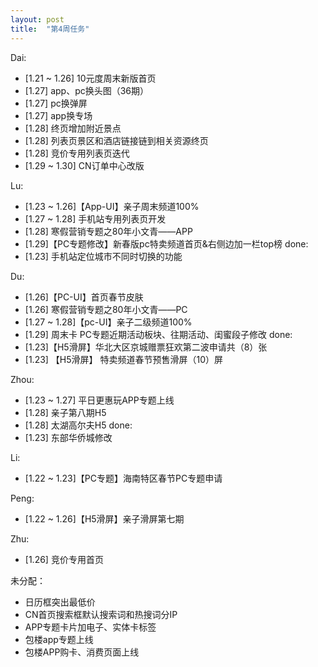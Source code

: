 ```yaml
---
layout: post
title:  "第4周任务"
---
```


Dai:
- [1.21 ~ 1.26] 10元度周末新版首页
- [1.27] app、pc换头图（36期）
- [1.27] pc换弹屏
- [1.27] app换专场
- [1.28] 终页增加附近景点
- [1.28] 列表页景区和酒店链接链到相关资源终页
- [1.28] 竞价专用列表页迭代
- [1.29 ~ 1.30] CN订单中心改版

Lu:
- [1.23 ~ 1.26]【App-UI】亲子周末频道100%
- [1.27 ~ 1.28] 手机站专用列表页开发
- [1.28] 寒假营销专题之80年小文青——APP
- [1.29]【PC专题修改】新春版pc特卖频道首页&右侧边加一栏top榜
done:
- [1.23] 手机站定位城市不同时切换的功能

Du:
- [1.26]【PC-UI】首页春节皮肤
- [1.26] 寒假营销专题之80年小文青——PC
- [1.27 ~ 1.28]【pc-UI】亲子二级频道100%
- [1.29] 周末卡 PC专题近期活动板块、往期活动、闺蜜段子修改
done:
- [1.23]【H5滑屏】华北大区京城赠票狂欢第二波申请共（8）张
- [1.23] 【H5滑屏】 特卖频道春节预售滑屏（10）屏

Zhou:
- [1.23 ~ 1.27] 平日更惠玩APP专题上线
- [1.28] 亲子第八期H5
- [1.28] 太湖高尔夫H5
done:
- [1.23] 东部华侨城修改

Li:
- [1.22 ~ 1.23]【PC专题】海南特区春节PC专题申请

Peng:
- [1.22 ~ 1.26]【H5滑屏】亲子滑屏第七期

Zhu:
- [1.26] 竞价专用首页

未分配：
- 日历框突出最低价
- CN首页搜索框默认搜索词和热搜词分IP
- APP专题卡片加电子、实体卡标签
- 包楼app专题上线
- 包楼APP购卡、消费页面上线

